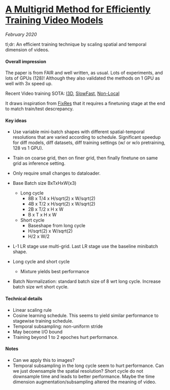 # [A Multigrid Method for Efficiently Training Video Models](https://arxiv.org/abs/1912.00998)

_February 2020_

tl;dr: An efficient training technique by scaling spatial and temporal dimension of videos.

#### Overall impression
The paper is from FAIR and well written, as usual. Lots of experiments, and lots of GPUs (128)! Although they also validated the methods on 1 GPU as well with 3x speed up.

Recent Video training SOTA: [I3D](quo_vadis_i3d.md), [SlowFast](slowfast.md), [Non-Local](non_local_net.md)

It draws inspiration from [FixRes](fixres.md) that it requires a finetuning stage at the end to match train/test descrepancy.


#### Key ideas
- Use variable mini-batch shapes with different spatial-temporal resolutions that are varied according to schedule. Significant speedup for diff models, diff datasets, diff training settings (w/ or w/o pretraining, 128 vs 1 GPU).
- Train on coarse grid, then on finer grid, then finally finetune on same grid as inference setting. 
- Only require small changes to dataloader.

- Base Batch size BxTxHxW(x3) 
	- Long cycle
		- 8B x T/4 x H/sqrt(2) x W/sqrt(2)
		- 4B x T/2 x H/sqrt(2) x W/sqrt(2)
		- 2B x T/2 x H x W
		- B x T x H x W
	- Short cycle
		- Baseshape from long cycle
		- H/sqrt(2) x W/sqrt(2)
		- H/2 x W/2
- L-1 LR stage use multi-grid. Last LR stage use the baseline minibatch shape.
- Long cycle and short cycle
	- Mixture yields best performance
- Batch Normalization: standard batch size of 8 wrt long cycle. Increase batch size wrt short cycle.

#### Technical details
- Linear scaling rule
- Cosine learning schedule. This seems to yield similar performance to stagewise training schedule.
- Temporal subsampling: non-uniform stride
- May become I/O bound
- Training beyond 1 to 2 epoches hurt performance.

#### Notes
- Can we apply this to images?
- Temporal subsampling in the long cycle seem to hurt performance. Can we just downsample the spatial resolution? Short cycle do not downsample time and leads to better performance. Maybe the time dimension augmentation/subsampling altered the meaning of video.
